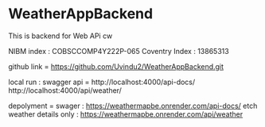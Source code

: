 # WeatherAppBackend
This is backend for Web APi cw

NIBM index : COBSCCOMP4Y222P-065
Coventry Index : 13865313

github link = https://github.com/Uvindu2/WeatherAppBackend.git

local run :
swagger api = http://localhost:4000/api-docs/
http://localhost:4000/api/weather/

depolyment =
swager : https://weathermapbe.onrender.com/api-docs/
etch weather details only : https://weathermapbe.onrender.com/api/weather

